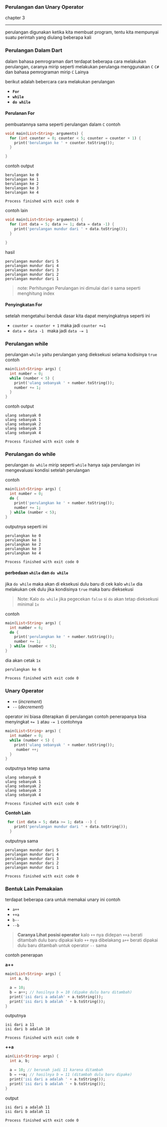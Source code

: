 ### Perulangan dan Unary Operator

chapter 3

---

perulangan digunakan ketika kita membuat program, tentu kita mempunyai suatu perintah yang diulang beberapa kali

### Perulangan Dalam Dart

dalam bahasa pemrograman dart terdapat beberapa cara melakukan perulangan, caranya mirip seperti melakukan perulanga menggunakan
`C` `C#` dan bahasa pemrograman mirip `C` Lainya

berikut adalah bebercara cara melakukan perulangan

* **`For`**
* **`while`**
* **`do while`**

#### Perulanan For

pembuatannya sama seperti perulangan dalam `C` contoh

```dart
void main(List<String> arguments) {
  for (int counter = 0; counter < 5; counter = counter + 1) {
    print('berulangan ke ' + counter.toString());
  }

}
```
contoh output

```shell script
berulangan ke 0
berulangan ke 1
berulangan ke 2
berulangan ke 3
berulangan ke 4

Process finished with exit code 0

```

contoh lain

```dart
void main(List<String> arguments) {
  for (int data = 5; data >= 1; data = data -1) {
    print('perulangan mundur dari ' + data.toString());
  }

}
```

hasil

```shell script
perulangan mundur dari 5
perulangan mundur dari 4
perulangan mundur dari 3
perulangan mundur dari 2
perulangan mundur dari 1
```

> note: Perhitungan Perulangan ini dimulai dari `0` sama seperti menghitung index 

#### Penyingkatan For

setelah mengetahui benduk dasar kita dapat menyingkatnya seperti ini

* `counter = counter + 1` maka jadi `counter +=1`
* `data = data -1 ` maka jadi `data -= 1`

### Perulangan while

perulangan `while` yaitu perulangan yang dieksekusi selama kodisinya `true` contoh

```dart
main(List<String> args) {
  int number = 0;
  while (number < 5) {
    print('ulang sebanyak ' + number.toString());
    number += 1;
  }
}
```

contoh output

```shell script
ulang sebanyak 0
ulang sebanyak 1
ulang sebanyak 2
ulang sebanyak 3
ulang sebanyak 4

Process finished with exit code 0
```

### Perulangan do while

perulangan `do while` mirip seperti `while` hanya saja perulangan ini mengevaluasi kondisi setelah perulangan

contoh

```dart
main(List<String> args) {
  int number = 0;
  do {
    print('perulangkan ke ' + number.toString());
    number += 1;
  } while (number < 5);
}
```

outputnya seperti ini

```shell script
perulangkan ke 0
perulangkan ke 1
perulangkan ke 2
perulangkan ke 3
perulangkan ke 4

Process finished with exit code 0
```

#### perbedaan `while` dan `do while`

jika `do while` maka akan di eksekusi dulu baru di cek kalo `while` dia melakukan cek dulu
jika kondisinya `true` maka baru dieksekusi

> Note: Kalo `do while` jika pegecekan `false` si `do` akan tetap dieksekusi minimal `1x`

contoh

```dart
main(List<String> args) {
  int number = 6;
  do {
    print('perulangkan ke ' + number.toString());
    number += 1;
  } while (number < 5);
}
```

dia akan cetak `1x`

```shell script
perulangkan ke 6

Process finished with exit code 0
```

### Unary Operator

* `++` (*increment*)
* `--` (*decrement*)

operator ini biasa diterapkan di perulangan contoh penerapanya bisa menyingkat `+= 1` atau `-= 1` contohnya

```dart
main(List<String> args) {
  int number = 0;
  while (number < 5) {
    print('ulang sebanyak ' + number.toString());
     number ++;
  }
}
```

outputnya tetep sama

```shell script
ulang sebanyak 0
ulang sebanyak 1
ulang sebanyak 2
ulang sebanyak 3
ulang sebanyak 4

Process finished with exit code 0
```

**Contoh Lain**

```dart
 for (int data = 5; data >= 1; data --) {
    print('perulangan mundur dari ' + data.toString());
  }
```

outputnya sama

```shell script
perulangan mundur dari 5
perulangan mundur dari 4
perulangan mundur dari 3
perulangan mundur dari 2
perulangan mundur dari 1

Process finished with exit code 0
```

### Bentuk Lain Pemakaian

terdapat beberapa cara untuk memakai unary ini contoh

* `a++`
* `++a`
* `b--`
* `--b`

> **Caranya Lihat posisi operator**
> kalo `++` nya didepan `++a` berati ditambah dulu baru dipakai
> kalo `++` nya dibelakang `a++` berati dipakai dulu baru ditambah
> untuk operator `--` sama


contoh penerapan

**a++**

```dart
main(List<String> args) {
  int a, b;

  a = 10;
  b = a++; // hasilnya b = 10 (dipake dulu baru ditambah)
  print('isi dari a adalah' + a.toString());
  print('isi dari b adalah ' + b.toString());
}
```
outputnya

```shell script
isi dari a 11
isi dari b adalah 10

Process finished with exit code 0
```

**++a**


```dart
ain(List<String> args) {
  int a, b;

  a = 10; // berunah jadi 11 karena ditambah
  b = ++a; // hasilnya b = 11 (ditambah dulu baru dipake)
  print('isi dari a adalah ' + a.toString());
  print('isi dari b adalah ' + b.toString());
}
```

output

```shell script
isi dari a adalah 11
isi dari b adalah 11

Process finished with exit code 0
```
